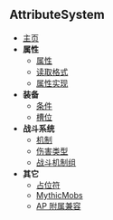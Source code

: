 ## AttributeSystem

- [主页](README.md)
- **属性**
  - [属性](属性/Attribute.md)
  - [读取格式](属性/ReadPattern.md)
  - [属性实现](属性/Realise.md)
- **装备**
  - [条件](装备/Condition.md)
  - [槽位](装备/Slot.md)
- **战斗系统**
  - [机制](战斗系统/Mechanic.md)
  - [伤害类型](战斗系统/DamageType.md)
  - [战斗机制组](战斗系统/Fight.md)
- **其它**
  - [占位符](其它/Placeholder.md)
  - [MythicMobs](其它/MythicMobs.md)
  - [AP 附属兼容](其它/APDepend.md)
